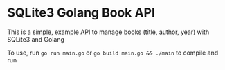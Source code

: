 # SQLite3 Golang Book API

This is a simple, example API to manage books (title, author, year) with SQLite3 and Golang

To use, run `go run main.go` or `go build main.go && ./main` to compile and run
